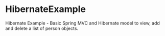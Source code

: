 HibernateExample
================

Hibernate Example - Basic Spring MVC and Hibernate model to view, add and delete a list of person objects.






